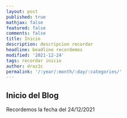 ```yaml
---
layout: post
published: true
mathjax: false
featured: false
comments: false
title: Inicio
description: descripcion recordar
headline: beadline recordemos
modified: '2021-12-24'
tags: recordar inicio
author: draz1c
permalink: '/:year/:month/:day/:categories/'
---
```

## Inicio del Blog

Recordemos la fecha del 24/12/2021